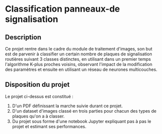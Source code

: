 # Classification panneaux-de signalisation
## Description 
Ce projet rentre dans le cadre du module de traitement d'images, son but est de parvenir à classifier un certain nombre de plaques de signalisation routières suivant 3 classes distinctes, en utilisant dans un premier temps l'algorithme K-plus proches voisins, observant l'impact de la modification des paramètres et ensuite en utilisant un réseau de neurones multicouches. 
## Disposition du projet
Le projet ci-dessus est constitué : 
1. D'un PDF définissant la marche suivie durant ce projet.
2. D'un dataset d'images classé en trois parties pour chacun des types de plaques qu'on a à classer.
3. Du projet sous forme d'une notebook Jupyter expliquant pas à pas le projet et estimant ses performances. 
